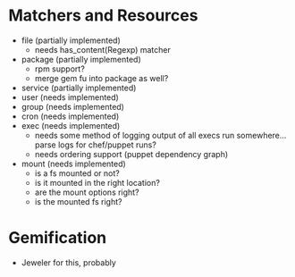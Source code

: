 # Matchers and Resources

* file (partially implemented)
  - needs has_content(Regexp) matcher
* package (partially implemented)
  - rpm support?
  - merge gem fu into package as well?
* service (partially implemented)
* user (needs implemented)
* group (needs implemented)
* cron (needs implemented)
* exec (needs implemented)
  - needs some method of logging output of all execs run somewhere... parse logs for chef/puppet runs?
  - needs ordering support (puppet dependency graph)
* mount (needs implemented)
  - is a fs mounted or not?
  - is it mounted in the right location?
  - are the mount options right?
  - is the mounted fs right?

# Gemification

* Jeweler for this, probably
